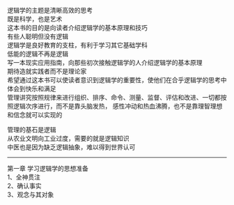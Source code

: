 逻辑学的主题是清晰高效的思考  
既是科学，也是艺术  
这本书的目的是向读者介绍逻辑学的基本原理和技巧  
有些人聪明但没有逻辑  
逻辑学是良好教育的支柱，有利于学习其它基础学科  
低能的逻辑不再是逻辑  
写一本现实应用指南，向那些初次接触逻辑学的人介绍逻辑学的基本原理  
期待造就实践者而不是理论家  
希望通过这本书可以使读者意识到逻辑学的重要性，使他们在合乎逻辑学的思考中体会到快乐和满足    
管理讲究按照规律来进行组织、排序、命令、测量、监督、评估和改进、一切都按照逻辑次序进行，而不是靠头脑发热， 感性冲动和热血沸腾，也不是靠理智理想和信念就可以实现的  

管理的基石是逻辑  
从农业文明向工业过度，需要的就是逻辑知识  
中医也是因为缺乏逻辑抽象，难以得到世界认可  

-------------------------------------------------------------

第一章 学习逻辑学的思想准备  
1、全神贯注  
2、确认事实  
3、观念与其对象  
